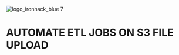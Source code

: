 
![logo_ironhack_blue 7](https://marvel-b1-cdn.bc0a.com/f00000000243109/1x5o5mujiug388ttap1p8s17-wpengine.netdna-ssl.com/wp-content/uploads/2020/12/AWS-logo-2-400x300.jpg)
# AUTOMATE ETL JOBS ON S3 FILE UPLOAD
